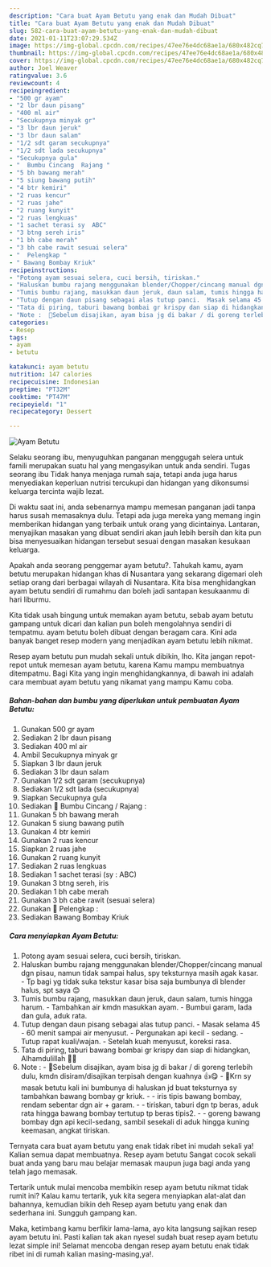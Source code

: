 ```yaml
---
description: "Cara buat Ayam Betutu yang enak dan Mudah Dibuat"
title: "Cara buat Ayam Betutu yang enak dan Mudah Dibuat"
slug: 582-cara-buat-ayam-betutu-yang-enak-dan-mudah-dibuat
date: 2021-01-11T23:07:29.534Z
image: https://img-global.cpcdn.com/recipes/47ee76e4dc68ae1a/680x482cq70/ayam-betutu-foto-resep-utama.jpg
thumbnail: https://img-global.cpcdn.com/recipes/47ee76e4dc68ae1a/680x482cq70/ayam-betutu-foto-resep-utama.jpg
cover: https://img-global.cpcdn.com/recipes/47ee76e4dc68ae1a/680x482cq70/ayam-betutu-foto-resep-utama.jpg
author: Joel Weaver
ratingvalue: 3.6
reviewcount: 4
recipeingredient:
- "500 gr ayam"
- "2 lbr daun pisang"
- "400 ml air"
- "Secukupnya minyak gr"
- "3 lbr daun jeruk"
- "3 lbr daun salam"
- "1/2 sdt garam secukupnya"
- "1/2 sdt lada secukupnya"
- "Secukupnya gula"
- "  Bumbu Cincang  Rajang "
- "5 bh bawang merah"
- "5 siung bawang putih"
- "4 btr kemiri"
- "2 ruas kencur"
- "2 ruas jahe"
- "2 ruang kunyit"
- "2 ruas lengkuas"
- "1 sachet terasi sy  ABC"
- "3 btng sereh iris"
- "1 bh cabe merah"
- "3 bh cabe rawit sesuai selera"
- "  Pelengkap "
- " Bawang Bombay Kriuk"
recipeinstructions:
- "Potong ayam sesuai selera, cuci bersih, tiriskan."
- "Haluskan bumbu rajang menggunakan blender/Chopper/cincang manual dgn pisau, namun tidak sampai halus, spy teksturnya masih agak kasar. Tp bagi yg tidak suka tekstur kasar bisa saja bumbunya di blender halus, spt saya 😊"
- "Tumis bumbu rajang, masukkan daun jeruk, daun salam, tumis hingga harum. Tambahkan air kmdn masukkan ayam. Bumbui garam, lada dan gula, aduk rata."
- "Tutup dengan daun pisang sebagai alas tutup panci.  Masak selama 45 - 60 menit sampai air menyusut.  Pergunakan api kecil - sedang. Tutup rapat kuali/wajan. Setelah kuah menyusut, koreksi rasa."
- "Tata di piring, taburi bawang bombai gr krispy dan siap di hidangkan, Alhamdulillah 🙏😊"
- "Note :  🔼Sebelum disajikan, ayam bisa jg di bakar / di goreng terlebih dulu, kmdn disiram/disajikan terpisah dengan kuahnya 👍😋 🔼Krn sy masak betutu kali ini bumbunya di haluskan jd buat teksturnya sy tambahkan bawang bombay gr kriuk. - iris tipis bawang bombay, rendam sebentar dgn air + garam. - tiriskan, taburi dgn tp beras, aduk rata hingga bawang bombay tertutup tp beras tipis2. - goreng bawang bombay dgn api kecil-sedang, sambil sesekali di aduk hingga kuning keemasan, angkat tiriskan."
categories:
- Resep
tags:
- ayam
- betutu

katakunci: ayam betutu 
nutrition: 147 calories
recipecuisine: Indonesian
preptime: "PT32M"
cooktime: "PT47M"
recipeyield: "1"
recipecategory: Dessert

---
```



![Ayam Betutu](https://img-global.cpcdn.com/recipes/47ee76e4dc68ae1a/680x482cq70/ayam-betutu-foto-resep-utama.jpg)

Selaku seorang ibu, menyuguhkan panganan menggugah selera untuk famili merupakan suatu hal yang mengasyikan untuk anda sendiri. Tugas seorang ibu Tidak hanya menjaga rumah saja, tetapi anda juga harus menyediakan keperluan nutrisi tercukupi dan hidangan yang dikonsumsi keluarga tercinta wajib lezat.

Di waktu  saat ini, anda sebenarnya mampu memesan panganan jadi tanpa harus susah memasaknya dulu. Tetapi ada juga mereka yang memang ingin memberikan hidangan yang terbaik untuk orang yang dicintainya. Lantaran, menyajikan masakan yang dibuat sendiri akan jauh lebih bersih dan kita pun bisa menyesuaikan hidangan tersebut sesuai dengan masakan kesukaan keluarga. 



Apakah anda seorang penggemar ayam betutu?. Tahukah kamu, ayam betutu merupakan hidangan khas di Nusantara yang sekarang digemari oleh setiap orang dari berbagai wilayah di Nusantara. Kita bisa menghidangkan ayam betutu sendiri di rumahmu dan boleh jadi santapan kesukaanmu di hari liburmu.

Kita tidak usah bingung untuk memakan ayam betutu, sebab ayam betutu gampang untuk dicari dan kalian pun boleh mengolahnya sendiri di tempatmu. ayam betutu boleh dibuat dengan beragam cara. Kini ada banyak banget resep modern yang menjadikan ayam betutu lebih nikmat.

Resep ayam betutu pun mudah sekali untuk dibikin, lho. Kita jangan repot-repot untuk memesan ayam betutu, karena Kamu mampu membuatnya ditempatmu. Bagi Kita yang ingin menghidangkannya, di bawah ini adalah cara membuat ayam betutu yang nikamat yang mampu Kamu coba.

<!--inarticleads1-->

##### Bahan-bahan dan bumbu yang diperlukan untuk pembuatan Ayam Betutu:

1. Gunakan 500 gr ayam
1. Sediakan 2 lbr daun pisang
1. Sediakan 400 ml air
1. Ambil Secukupnya minyak gr
1. Siapkan 3 lbr daun jeruk
1. Sediakan 3 lbr daun salam
1. Gunakan 1/2 sdt garam (secukupnya)
1. Sediakan 1/2 sdt lada (secukupnya)
1. Siapkan Secukupnya gula
1. Sediakan  🌠 Bumbu Cincang / Rajang :
1. Gunakan 5 bh bawang merah
1. Gunakan 5 siung bawang putih
1. Gunakan 4 btr kemiri
1. Gunakan 2 ruas kencur
1. Siapkan 2 ruas jahe
1. Gunakan 2 ruang kunyit
1. Sediakan 2 ruas lengkuas
1. Sediakan 1 sachet terasi (sy : ABC)
1. Gunakan 3 btng sereh, iris
1. Sediakan 1 bh cabe merah
1. Gunakan 3 bh cabe rawit (sesuai selera)
1. Gunakan  🌠 Pelengkap :
1. Sediakan  Bawang Bombay Kriuk




<!--inarticleads2-->

##### Cara menyiapkan Ayam Betutu:

1. Potong ayam sesuai selera, cuci bersih, tiriskan.
1. Haluskan bumbu rajang menggunakan blender/Chopper/cincang manual dgn pisau, namun tidak sampai halus, spy teksturnya masih agak kasar. - Tp bagi yg tidak suka tekstur kasar bisa saja bumbunya di blender halus, spt saya 😊
1. Tumis bumbu rajang, masukkan daun jeruk, daun salam, tumis hingga harum. - Tambahkan air kmdn masukkan ayam. - Bumbui garam, lada dan gula, aduk rata.
1. Tutup dengan daun pisang sebagai alas tutup panci.  - Masak selama 45 - 60 menit sampai air menyusut.  - Pergunakan api kecil - sedang. - Tutup rapat kuali/wajan. - Setelah kuah menyusut, koreksi rasa.
1. Tata di piring, taburi bawang bombai gr krispy dan siap di hidangkan, Alhamdulillah 🙏😊
1. Note :  - 🔼Sebelum disajikan, ayam bisa jg di bakar / di goreng terlebih dulu, kmdn disiram/disajikan terpisah dengan kuahnya 👍😋 - 🔼Krn sy masak betutu kali ini bumbunya di haluskan jd buat teksturnya sy tambahkan bawang bombay gr kriuk. - - iris tipis bawang bombay, rendam sebentar dgn air + garam. - - tiriskan, taburi dgn tp beras, aduk rata hingga bawang bombay tertutup tp beras tipis2. - - goreng bawang bombay dgn api kecil-sedang, sambil sesekali di aduk hingga kuning keemasan, angkat tiriskan.




Ternyata cara buat ayam betutu yang enak tidak ribet ini mudah sekali ya! Kalian semua dapat membuatnya. Resep ayam betutu Sangat cocok sekali buat anda yang baru mau belajar memasak maupun juga bagi anda yang telah jago memasak.

Tertarik untuk mulai mencoba membikin resep ayam betutu nikmat tidak rumit ini? Kalau kamu tertarik, yuk kita segera menyiapkan alat-alat dan bahannya, kemudian bikin deh Resep ayam betutu yang enak dan sederhana ini. Sungguh gampang kan. 

Maka, ketimbang kamu berfikir lama-lama, ayo kita langsung sajikan resep ayam betutu ini. Pasti kalian tak akan nyesel sudah buat resep ayam betutu lezat simple ini! Selamat mencoba dengan resep ayam betutu enak tidak ribet ini di rumah kalian masing-masing,ya!.

